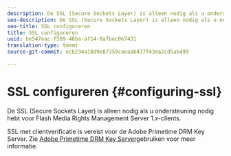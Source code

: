 ```yaml
---
description: De SSL (Secure Sockets Layer) is alleen nodig als u ondersteuning nodig hebt voor Flash Media Rights Management Server 1.x-clients.
seo-description: De SSL (Secure Sockets Layer) is alleen nodig als u ondersteuning nodig hebt voor Flash Media Rights Management Server 1.x-clients.
seo-title: SSL configureren
title: SSL configureren
uuid: be547eac-f589-48ba-af14-8a7bec0e7431
translation-type: tm+mt
source-git-commit: ecb234a18d9e87359caeaab437f43ea2cd5ab499

---
```



# SSL configureren {#configuring-ssl}

De SSL (Secure Sockets Layer) is alleen nodig als u ondersteuning nodig hebt voor Flash Media Rights Management Server 1.x-clients.

SSL met clientverificatie is vereist voor de Adobe Primetime DRM Key Server. Zie [Adobe Primetime DRM Key Server](../../using-the-drm-key-server/requirements.md)gebruiken voor meer informatie.
